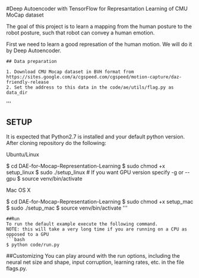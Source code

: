 #Deep Autoencoder with TensorFlow for Represantation Learning of CMU MoCap dataset

The goal of this project is to learn a mapping from the human posture to the robot posture, such that robot can convey a human emotion.

First we need to learn a good represation of the human motion. We will do it by Deep Autoencoder.


```
## Data preparation

1. Download CMU Mocap dataset in BVH format from https://sites.google.com/a/cgspeed.com/cgspeed/motion-capture/daz-friendly-release
2. Set the address to this data in the code/ae/utils/flag.py as data_dir
```

'''
## SETUP

It is expected that Python2.7 is installed and your default python version.
After cloning repository do the following:

Ubuntu/Linux

$ cd DAE-for-Mocap-Representation-Learning
$ sudo chmod +x setup_linux
$ sudo ./setup_linux  # If you want GPU version specify -g or --gpu
$ source venv/bin/activate 

Mac OS X

$ cd DAE-for-Mocap-Representation-Learning
$ sudo chmod +x setup_mac
$ sudo ./setup_mac
$ source venv/bin/activate 
'''

```
##Run
To run the default example execute the following command. 
NOTE: this will take a very long time if you are running on a CPU as opposed to a GPU
```bash
$ python code/run.py
```

##Customizing
You can play around with the run options, including the neural net size and shape, input corruption, learning rates, etc.
in the file flags.py.
